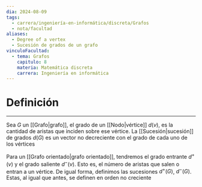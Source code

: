 ```yaml
---
dia: 2024-08-09
tags:
  - carrera/ingeniería-en-informática/discreta/Grafos
  - nota/facultad
aliases:
  - Degree of a vertex
  - Sucesión de grados de un grafo
vinculoFacultad:
  - tema: Grafos
    capitulo: 8
    materia: Matemática discreta
    carrera: Ingeniería en informática
---
```

# Definición
---
Sea $G$ un [[Grafo|grafo]], el grado de un [[Nodo|vértice]] $d(v)$, es la cantidad de aristas que inciden sobre ese vértice. La [[Sucesión|sucesión]] de grados $d(G)$ es un vector no decreciente con el grado de cada uno de los vértices

Para un [[Grafo orientado|grafo orientado]], tendremos el grado entrante $d^+(v)$ y el grado saliente $d^-(v)$. Esto es, el número de aristas que salen o entran a un vértice. De igual forma, definimos las sucesiones $d^+(G)$, $d^-(G)$. Estas, al igual que antes, se definen en orden no creciente